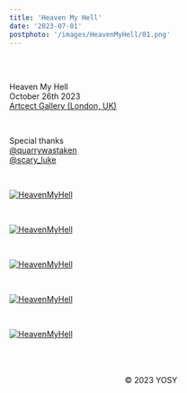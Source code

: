 ```yaml
---
title: 'Heaven My Hell'
date: '2023-07-01'
postphoto: '/images/HeavenMyHell/01.png'
---
```

<br>
<br>

Heaven My Hell<br>
October 26th 2023<br>
[Artcect Gallery (London, UK)](https://www.instagram.com/artsectgallery)<br>

<br>

Special thanks <br>
[@quarrywastaken](https://www.instagram.com/quarrywastaken/) <br>
[@scary_luke](https://www.instagram.com/scary_luke/) <br>

<br>

[![HeavenMyHell](/images/HeavenMyHell/02.png)](https://www.instagram.com/pokaryosy/) <br>

<br>

[![HeavenMyHell](/images/HeavenMyHell/03.png)](https://www.instagram.com/pokaryosy/) <br>

<br>

[![HeavenMyHell](/images/HeavenMyHell/04.png)](https://www.instagram.com/pokaryosy/) <br>

<br>

[![HeavenMyHell](/images/HeavenMyHell/05.png)](https://www.instagram.com/pokaryosy/) <br>

<br>

[![HeavenMyHell](/images/HeavenMyHell/00.jpg)](https://www.instagram.com/p/Cygqhu7r1xN/?utm_source=ig_web_copy_link&igshid=MzRlODBiNWFlZA==) <br>

<br>

<br>
<br>
<!--
#h1
##h2
###h3
####h4
#####h5
######h6
- brabra is list
**bold text**
_Italic_ or *Italic*
-->

<center>
© 2023 YOSY
</center>
<br>